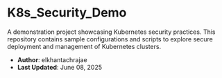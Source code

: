 # K8s_Security_Demo

A demonstration project showcasing Kubernetes security practices. This repository contains sample configurations and scripts to explore secure deployment and management of Kubernetes clusters.

- **Author**: elkhantachrajae
- **Last Updated**: June 08, 2025
